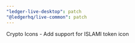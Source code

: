 ```yaml
---
"ledger-live-desktop": patch
"@ledgerhq/live-common": patch
---
```


Crypto Icons - Add support for ISLAMI token icon
